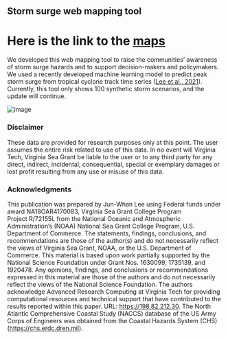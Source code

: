 ## Storm surge web mapping tool 

# Here is the link to the [maps](https://junwhanlee89.github.io/csv-to-html-table/)

We developed this web mapping tool to raise the communities’ awareness of storm surge hazards and to support decision-makers and policymakers. We used a recently developed machine learning model to predict peak storm surge from tropical cyclone track time series ([Lee et al., 2021](https://eartharxiv.org/repository/view/2570/)). Currently, this tool only shows 100 synthetic storm scenarios, and the update will continue.

![image](/maps/about_map.png)

### Disclaimer
These data are provided for research purposes only at this point. The user assumes the entire risk related to use of this data. In no event will Virginia Tech, Virginia Sea Grant be liable to the user or to any third party for any direct, indirect, incidental, consequential, special or exemplary damages or lost profit resulting from any use or misuse of this data.

### Acknowledgments
This publication was prepared by Jun-Whan Lee using Federal funds under award NA18OAR4170083, Virginia Sea Grant College Program Project R/72155L from the National Oceanic and Atmospheric Administration’s (NOAA) National Sea Grant College Program, U.S. Department of Commerce. The statements, findings, conclusions, and recommendations are those of the author(s) and do not necessarily reflect the views of Virginia Sea Grant, NOAA, or the U.S. Department of Commerce. This material is based upon work partially supported by the National Science Foundation under Grant Nos. 1630099, 1735139, and 1920478. Any opinions, findings, and conclusions or recommendations expressed in this material are those of the authors and do not necessarily reflect the views of the National Science Foundation. The authors acknowledge Advanced Research Computing at Virginia Tech for providing computational resources and technical support that have contributed to the results reported within this paper. URL: https://198.82.212.30. The North Atlantic Comprehensive Coastal Study (NACCS) database of the US Army Corps of Engineers was obtained from the Coastal Hazards System (CHS) (https://chs.erdc.dren.mil).
